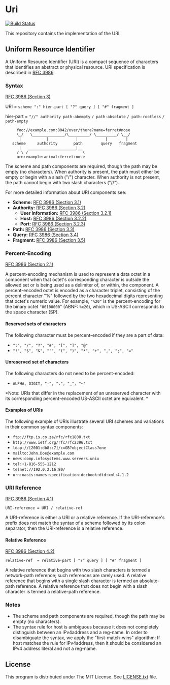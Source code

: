 # Uri

[![Build Status](https://travis-ci.com/nathiss/Uri.svg?branch=master)](https://travis-ci.com/nathiss/Uri)

This repository contains the implementation of the URI.

## Uniform Resource Identifier

A Uniform Resource Identifier (URI) is a compact sequence of characters that identifies
an abstract or physical resource.
URI specification is described in [RFC 3986](https://tools.ietf.org/html/rfc3986).

### Syntax

[RFC 3986 (Section 3)](https://tools.ietf.org/html/rfc3986#section-3)

URI         = `scheme ":" hier-part [ "?" query ] [ "#" fragment ]`

hier-part   = `"//" authority path-abempty`
            `/ path-absolute`
            `/ path-rootless`
            `/ path-empty`

```none
     foo://example.com:8042/over/there?name=ferret#nose
     \_/   \______________/\_________/ \_________/ \__/
      |           |            |            |        |
   scheme     authority       path        query   fragment
      |   _____________________|__
     / \ /                        \
     urn:example:animal:ferret:nose
```

The scheme and path components are required, though the path may be empty
(no characters). When authority is present, the path must either be empty
or begin with a slash ("/") character.  When authority is not present,
the path cannot begin with two slash characters ("//").

For more detailed information about URI components see:

* **Scheme:** [RFC 3986 (Section 3.1)](https://tools.ietf.org/html/rfc3986#section-3.1)
* **Authority:** [RFC 3986 (Section 3.2)](https://tools.ietf.org/html/rfc3986#section-3.2)
  * **User Information:** [RFC 3986 (Section 3.2.1)](https://tools.ietf.org/html/rfc3986#section-3.2.1)
  * **Host:** [RFC 3986 (Section 3.2.2)](https://tools.ietf.org/html/rfc3986#section-3.2.2)
  * **Port:** [RFC 3986 (Section 3.2.3)](https://tools.ietf.org/html/rfc3986#section-3.2.3)
* **Path:** [RFC 3986 (Section 3.3)](https://tools.ietf.org/html/rfc3986#section-3.3)
* **Query:** [RFC 3986 (Section 3.4)](https://tools.ietf.org/html/rfc3986#section-3.4)
* **Fragment:** [RFC 3986 (Section 3.5)](https://tools.ietf.org/html/rfc3986#section-3.5)

### Percent-Encoding

[RFC 3986 (Section 2.1)](https://tools.ietf.org/html/rfc3986#section-2.1)

A percent-encoding mechanism is used to represent a data octet in a
component when that octet's corresponding character is outside the
allowed set or is being used as a delimiter of, or within, the
component.  A percent-encoded octet is encoded as a character
triplet, consisting of the percent character "%" followed by the two
hexadecimal digits representing that octet's numeric value.  For
example, `"%20"` is the percent-encoding for the binary octet
`"00100000`" (ABNF: `%x20`), which in US-ASCII corresponds to the space
character (SP).

#### Reserved sets of characters

The following character must be percent-encoded if they are a part of data:

* `":", "/", "?", "#", "[", "]", "@"`
* `"!", "$", "&", "'", "(", ")", "*", "+", ",", ";", "="`

#### Unreserved set of characters

The following characters do not need to be percent-encoded:

* `ALPHA, DIGIT, "-", ".", "_", "~"`

*Note:
URIs that differ in the replacement of an unreserved character with its
corresponding percent-encoded US-ASCII octet are equivalent.
*

#### Examples of URIs

The following example of URIs illustrate several URI schemes and variations in
their common syntax components:

* `ftp://ftp.is.co.za/rfc/rfc1808.txt`
* `http://www.ietf.org/rfc/rfc2396.txt`
* `ldap://[2001:db8::7]/c=GB?objectClass?one`
* `mailto:John.Doe@example.com`
* `news:comp.infosystems.www.servers.unix`
* `tel:+1-816-555-1212`
* `telnet://192.0.2.16:80/`
* `urn:oasis:names:specification:docbook:dtd:xml:4.1.2`

### URI Reference

[RFC 3986 (Section 4.1)](https://tools.ietf.org/html/rfc3986#section-4.1)

`URI-reference = URI / relative-ref`

A URI-reference is either a URI or a relative reference.  If the
URI-reference's prefix does not match the syntax of a scheme followed
by its colon separator, then the URI-reference is a relative reference.

#### Relative Reference

[RFC 3986 (Section 4.2)](https://tools.ietf.org/html/rfc3986#section-4.2)

`relative-ref  = relative-part [ "?" query ] [ "#" fragment ]`

A relative reference that begins with two slash characters is termed
a network-path reference; such references are rarely used.  A
relative reference that begins with a single slash character is
termed an absolute-path reference.  A relative reference that does
not begin with a slash character is termed a relative-path reference.

### Notes

* The scheme and path components are required, though the path may be
  empty (no characters).
* The syntax rule for host is ambiguous because it does not completely
  distinguish between an IPv4address and a reg-name.  In order to
  disambiguate the syntax, we apply the "first-match-wins" algorithm:
  If host matches the rule for IPv4address, then it should be
  considered an IPv4 address literal and not a reg-name.

## License

This program is distributed under The MIT License. See [LICENSE.txt](LICENSE.txt) file.
